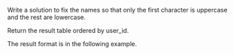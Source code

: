 Write a solution to fix the names so that only the first character is uppercase and the rest are lowercase.

Return the result table ordered by user_id.

The result format is in the following example.